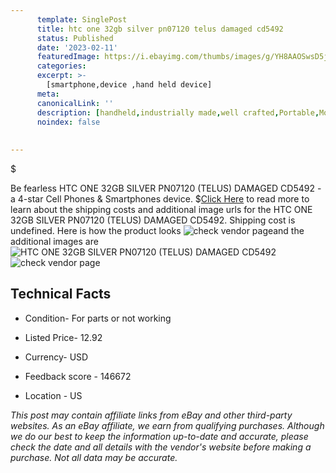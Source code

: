 ```yaml
---
      template: SinglePost
      title: htc one 32gb silver pn07120 telus damaged cd5492
      status: Published
      date: '2023-02-11'
      featuredImage: https://i.ebayimg.com/thumbs/images/g/YH8AAOSwsD5j5ZdQ/s-l225.jpg
      categories: 
      excerpt: >-
        [smartphone,device ,hand held device]
      meta:
      canonicalLink: ''
      description: [handheld,industrially made,well crafted,Portable,Mobile,Compact,Convenient,Lightweight,Maneuverable,Man-portable,Miniature,Carriable,Hand-held,Light,Holdable,Transportable,Mobile device,Pocket-sized,On-the-go,Wireless,Cordless,Compact size,Convenient size, smartphone,device ,hand held device]
      noindex: false
      
        
---
```

$

Be fearless HTC ONE 32GB SILVER PN07120 (TELUS) DAMAGED CD5492 - a 4-star Cell Phones & Smartphones device.
$[Click Here](https://www.ebay.com/itm/304799484292?hash=item46f7770984%3Ag%3AYH8AAOSwsD5j5ZdQ&mkevt=1&mkcid=1&mkrid=711-53200-19255-0&campid=%253CePNCampaignId%253E&customid=%253CreferenceId%253E&toolid=10049) to read more to learn about the shipping costs and additional image urls for the HTC ONE 32GB SILVER PN07120 (TELUS) DAMAGED CD5492. Shipping cost is undefined. Here is how the product looks ![check vendor page](https://i.ebayimg.com/thumbs/images/g/YH8AAOSwsD5j5ZdQ/s-l225.jpg)and the additional images are![HTC ONE 32GB SILVER PN07120 (TELUS) DAMAGED CD5492](https://i.ebayimg.com/images/g/YH8AAOSwsD5j5ZdQ/s-l1600.jpg)![check vendor page](https://origin-galleryplus.ebayimg.com/ws/web/304799484292_2_0_1/225x225.jpg,https://origin-galleryplus.ebayimg.com/ws/web/304799484292_3_0_1/225x225.jpg,https://origin-galleryplus.ebayimg.com/ws/web/304799484292_4_0_1/225x225.jpg,https://origin-galleryplus.ebayimg.com/ws/web/304799484292_5_0_1/225x225.jpg,https://origin-galleryplus.ebayimg.com/ws/web/304799484292_6_0_1/225x225.jpg)



 ## Technical Facts 



     
      

 - Condition- For parts or not working 


      

 - Listed Price- 12.92 


      

 - Currency- USD 


      

 - Feedback score - 146672 


      

 - Location - US 


      
      

 *_This post may contain affiliate links from eBay and other third-party websites. As an eBay affiliate, we earn from qualifying purchases. Although we do our best to keep the information up-to-date and accurate, please check the date and all details with the vendor's website before making a purchase. Not all data may be accurate._*






